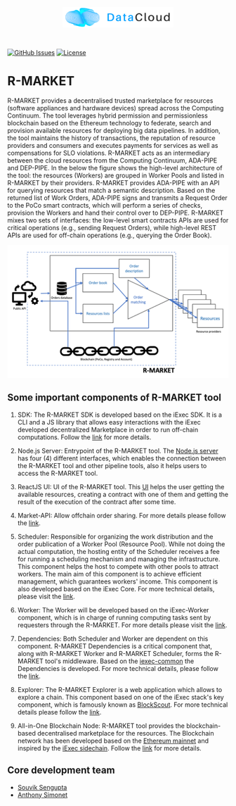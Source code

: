 <p align="center"><img width=50% src="https://raw.githubusercontent.com/DataCloud-project/toolbox/master/docs/img/datacloud_logo.png"></p>&nbsp;

[![GitHub Issues](https://img.shields.io/github/issues/DataCloud-project/R-MARKET.svg)](https://github.com/DataCloud-project/R-MARKET/issues)
[![License](https://img.shields.io/badge/license-Apache2.0-blue.svg)](https://opensource.org/licenses/Apache-2.0)

# R-MARKET

R-MARKET provides a decentralised trusted marketplace for resources (software appliances and hardware devices) spread across the Computing Continuum. The tool leverages hybrid permission and permissionless blockchain based on the Ethereum technology to federate, search and provision available resources for deploying big data pipelines. In addition, the tool maintains the history of transactions, the reputation of resource providers and consumers and executes payments for services as well as compensations for SLO violations.
R-MARKET acts as an intermediary between the cloud resources from the Computing Continuum, ADA-PIPE and DEP-PIPE. In the below the figure shows the high-level architecture of the tool: the resources (Workers) are grouped in Worker Pools and listed in R-MARKET by their providers. R-MARKET provides ADA-PIPE with an API for querying resources that match a semantic description. Based on the returned list of Work Orders, ADA-PIPE signs and transmits a Request Order to the PoCo smart contracts, which will perform a series of checks, provision the Workers and hand their control over to DEP-PIPE.
R-MARKET mixes two sets of interfaces: the low-level smart contracts APIs are used for critical operations (e.g., sending Request Orders), while high-level REST APIs are used for off-chain operations (e.g., querying the Order Book).


![alt text](https://raw.githubusercontent.com/DataCloud-project/R-MARKET/main/docs/R-MARKET.png)

## Some important components of R-MARKET tool

1. SDK: The R-MARKET SDK is developed based on the iExec SDK. It is a CLI and a JS library that allows easy interactions with the iExec developed decentralized Marketplace in order to run off-chain computations. Follow the [link](https://github.com/DataCloud-project/R-MARKET_SDK) for more details.

2. Node.js Server: Entrypoint of the R-MARKET tool. The [Node.js server](https://github.com/DataCloud-project/R_MARKET_NodeJS) has four (4) different interfaces, which enables the connection between the R-MARKET tool and other pipeline tools, also it helps users to access the R-MARKET tool. 

3. ReactJS UI: UI of the R-MARKET tool. This [UI](https://github.com/DataCloud-project/R_MARKET_UI) helps the user getting the available resources, creating a contract with one of them and getting the result of the execution of the contract after some time.

4. Market-API: Allow offchain order sharing. For more details please follow the [link](https://github.com/DataCloud-project/Market-API). 

5. Scheduler: Responsible for organizing the work distribution and the order publication of a Worker Pool (Resource Pool). While not doing the actual computation, the hosting entity of the Scheduler receives a fee for running a scheduling mechanism and managing the infrastructure. This component helps the host to compete with other pools to attract workers. The main aim of this component is to achieve efficient management, which guarantees workers' income. This component is also developed based on the iExec Core. For more technical details, please visit the [link](https://github.com/DataCloud-project/R-MARKET_Scheduler).

6. Worker: The Worker will be developed based on the iExec-Worker component, which is in charge of running computing tasks sent by requesters through the R-MARKET. For more details please visit the [link](https://github.com/DataCloud-project/R-MARKET_Worker).

7. Dependencies: Both Scheduler and Worker are dependent on this component. R-MARKET Dependencies is a critical component that, along with R-MARKET Worker and R-MARKET Scheduler, forms the R-MARKET tool's middleware. Based on the [iexec-common](https://github.com/iExecBlockchainComputing/iexec-common) the Dependencies is developed. For more technical details, please follow the [link](https://github.com/DataCloud-project/R-MARKET_Dependencies).

8. Explorer: The R-MARKET Explorer is a web application which allows to explore a chain. This component based on one of the iExec stack's key component, which is famously known as [BlockScout](https://github.com/iExecBlockchainComputing/blockscout). For more technical details please follow the [link](https://github.com/DataCloud-project/R-MARKET_Explorer).

9. All-in-One Blockchain Node: R-MARKET tool provides the blockchain-based decentralised marketplace for the resources. The Blockchain network has been developed based on the [Ethereum mainnet](https://ethereum.org/en/glossary/#mainnet) and inspired by the [iExec sidechain](https://v5.pools.iex.ec/pool/iexecblockchaincomputing/iexec_sidechain). Follow the [link](https://github.com/DataCloud-project/All-in-One_Blockchain) for more details.   


## Core development team

* [Souvik Sengupta](https://github.com/ssgUPC)
* [Anthony Simonet](https://github.com/asimonet)
